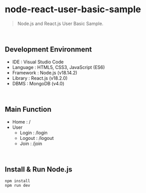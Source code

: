 # node-react-user-basic-sample
> Node.js and React.js User Basic Sample.

<br>

## Development Environment
- IDE : Visual Studio Code
- Language : HTML5, CSS3, JavaScript (ES6)
- Framework : Node.js (v18.14.2)
- Library : React.js (v18.2.0)
- DBMS : MongoDB (v4.0)

<br>

## Main Function
- Home : /
- User
  - Login : /login
  - Logout : /logout
  - Join : /join

<br>

## Install & Run Node.js
```shell
npm install
npm run dev
```
